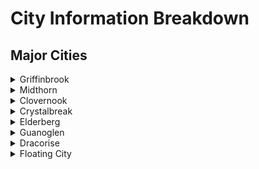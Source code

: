 # City Information Breakdown

## Major Cities

<details>
<summary>Griffinbrook</summary>

# Griffinbrook

_Quick Glance_

> Population: ~76,000  
> Home of **Lord Ashcroft**, ruler of Eirial  
> Home of Eirial's Military  
> Religiously diverse  
> Racially diverse  
> Home to all major guilds

## Social

Griffinbrook is home to many a race and creature. Gnomes, Elves, Humans, Orcs, Firbolgs, Kenku, etc. They all make their home in Griffinbrook. There is a power dynamic based on wealth within the city howeever. Society is informally split into castes. Day laborers, farmers, etc. all are considered of the lowest rung. Many business men, merchants, and a few researchers sit within the middle class. The military, the Ashcroft family, and the higher ranking clergy of the churches of Otaris and Lorein all fill the upper levels of the caste.

## Political

The inner walls are controlled by Lord Ashcroft and the guard of General Raddock. Lord Ashcroft's ascension to the throne came at a young age, after his father's assassination. The Ashcroft family, and some citizens of Griffinbrook believe that the Ashcroft family is destined to rule, by the grace of the gods. The inner walls of Griffinbrook seem to either believe this, or go along with it to remain out of trouble. Outside the walls however, the lower castes and common workers feel out of touch with the ruling elite, and long for a change in leadership.

## Economic

The primary source of income for Griffinbrook are the taxes that it collects from all of the surrounding cities, towns, and villages. In return, they're offered protection for threats from the outer islands, the north, or even internal issues. Secondary to taxation, Griffinbrook's farmland produces a great deal of grain for the area, making it home to many farmers and brewmasters. The "Ashcroft Ale" is a particularly hearty commodity sought after even in the far reaches beyond Zorian's spine.

## Religious

Griffinbrook is a diverse city. Almost all gods are repsented in some capacity. With the sprawling farmlands around it, Relene sees plenty of praise. To the north lie the Mountains of Moranth, naturally aiding in his recognition within the city. Lord Ashcroft has a personal soft spot for Otaris and Lorein, which in turn means that many of his citizens follow in his footsteps. Temples to Otaris and Lorein are plentiful and small shrines can be found even in some taverns and shops.

## Military

Griffinbrook is home to the primary military force for the realms of Eirial, entitled The Kings Guard. The military accounts for almost 10% of the entire population of Griffinbrook. The military is currently led by General Raddock. Raddock, while gaining in age - is still an intimidating presence, and demands respect.

There is a subset of the military that acts as an "elite force". While the composition and mission of this force is unknown to the general populus, they have been given the nickname "The Red Riders". The Red Riders fall outside the normal scope of military influence, and seem to only take official orders from General Raddock or Lord Ashcroft himself.

## View on Magic

Griffinbrook is no stranger to magic. Many mages are employed by the Ashcroft family to research and provide services for the elite. However, the lower castes are expected to maintain a distance from the practice of magic. Much of it is a gap in knowledge, and a need for control. Those who wish to perform magic within the city must present themselves to the Guard for inspection, designation, and branding. Mages outside of the societal elite typically find themselves branded along the neck or face and, depending on the level of their ability, may have to submit themselves to a "dampening" device of unknown origin, to better control their power.

</details>

<details>
<summary>Midthorn</summary>

# Midthorn

_Quick Glance_

> Population: ~43,000  
> Ruling Figure: Raymond Vereen  
> Current home of the Thorn Guard  
> Primarily Humans, Elves, Halflings, and Dwarves  
> Rampant crime due to lack of structured power

### Social

Midthorn is more "open" than most other major cities. If you've got the motivation or the money to make something happen - you can make it happen in Midthorn. There's no clear division as to a ruling class and commoners. The only group that stands out from the rest is the Thorn Guard.

### Political

The city is primarily run by The Thorn Guard, a militia uprising opposing Lord Ashcroft's rule. All of the established King's Guard who were stationed in Midthorn were either kicked out, publically executed, or in hiding amongst the city. The Thorn Guard are in opposition to the Ashcroft's family's sense of divine rule and their harst punishment of magic users. Their goals are rather public, usurp the throne and implement a member of the Thorn Guard. Their methods however are, as of yet, unknown.

### Economic

Trade relations are strained with Midthorn at the moment. Lord Ashcroft has called for a trade embargo, in hopes to starve out the Thorn Guard. While common goods may not ship and and out of Midthorn often, they have become a hub for illegal trade goods. This money, while illegitimate, puts them in step with the capital. Items and services of almost any kind can be found here. Two of the largest draws are something called "The Challenge Arena", and ship captains claiming to know how to access the Floating City. Neither have been verified.

### Religious

Lucience and Balth both hold a special place in the hearts of Midthorn citizens. Many who sail the sea search for fortune, fame, and luck. Those amongst the Thorn Guard pray to Balth to grant them special leeway in any impedning battles with Griffinbrook. There have been others popping up however. The one that's beginning to concern people is the random appearance to altars of Gorth. Their devotees haven't made public their intent, but the citizens concern grows daily.

### Military

The Thorn Guard have taken control of the City. A younger, elven, guard captain by the name of Raymond Vereen sits at the helm. There is no official Governor of Midthorn anymore, he was removed with the rest of the Ashcroft sympathizers. The Thorn Guard's numbers are unknown, but within the city their presence is well known. The Guard use the prisons and fighting pits now for entertainment of torture of those still loyal to Ashcroft. Most "normal" offenses are handled by the people. Their justice often swift and precise, though unmeasured.

### View on Magic

Midthorn appreaches magic with a bit more intrigue, rather than disgust or fear. Many still don't understand it's place in the world, but are coming to understand that it makes day to day life easier in some aspects. While out of the reach for many normal citizens of Midthorn, service merchants have cropped up offering services from the most mundance to the extraordinary. Unless a magical act is seen as a threat to the Thorn Guard, it is often permitted.

</details>

<details>
<summary>Clovernook</summary>

# Clovernook

_Quick Glance_

> Population: ~63,000  
> Governor: Alisha Lightfoot  
> Home to many races, most notably Dragonkin (dragonborn)  
> Claims the majority of trade from Dracorise and the Claw Isles

### Social

Clovernook, aligned along the western peninsula, is thriving with all sorts of people. The city, second largest in Eirial, is home to most races of the realm. Most notably, Clovernook is home to most Dragonkin (dragonborn) on the mainland. Partly because it is rather close to the Claw Isles and Dracorise, but largly due to the Clovernook Colosseum.

### Political

Governor Lightfoot lays claim to Clovernook. Clovernook's primarily run by the wealthy or those who have proven themselves in the Colosseum. The surrounding areas are full of well maintained farmland, and middle class blue collar peoples. While poverty is an issue everywhere, Clovernook prides itself on being particularly charitable and maintaining a relatively low poverty and crime rate because of that.

### Economic

Clovernook is the primary Eastern trade hub. Most goods that come from Guanoglen, or the southern sections first go through Clovernook. As a result they gain a great deal of their wealth from trade tarriffs and taxes. However, there is a secondary source of income: The Clovernook Colosseum. This is **the** fighting ring of choice for any who truly wish to test their mettle. Thousands of gold have been won and lost wtihin these walls, a small perctentage of which goes to the city itself.

### Religious

Otaris, Lorein and Phayra all find their homes here. The people of Clovernook seem to care deeply for their sport, their play, and their knowledge. Festivals are held here in honor of the gods. Churches here are larger and seem to provide a larger sense of community. Here, especially, the churches will help the downtrodden and broken.

### Military

While rather large, Clovernook doesn't hold a huge army. They hold a contingent, of course. The primary source of "muscle" in Clovernook however comes from the gladiators of the Colosseum. They may be relatively few, but they are mighty. The presence of those military and town guard available is felt however. Streets are often patrolled, and peace kept.

### View on Magic

Clovernook's stance on magic is a bit more open than most. However, they believe that _all_ magic should be as a gift from the gods. Learned magic, and magic given by sources of "evil", are quickly shunned. Those who channel the gods and commit themselves to the churches often find themselves among the more powerful members of society. Thier powers and ability to "commune" with the gods is heavily sought after.

</details>

<details>
<summary>Crystalbreak</summary>

# Crystalbreak

_Quick Glance_

> Population: ~37,000  
> Governor: James Clauthorn  
> Relatively diverse racially, more gnomes and dwarves than most larger cities.  
> Largest Western trade hub.

### Social

As with many port towns, trade brings in all types. Due to it's proximity to Zorian's Spine, many enterprising Dwarves and Gnomes find their way to Crystalbreak. This town is home to many a rougher groups, some pirates, and those who wish to get into black market trade.

### Political

While Governor Clauthorn is in charge of the city as a whole, he is more of a figurehead. The true leaders of Crystalbreak is the Admiral's Court. The Admiral's Court consists of the wealthiest, more enterprising, owners of trade fleets.

### Economic

Crystalbreak makes the majority of it's money from incoming trades. Crystalbreak is also home to many adventerous parties who wish to explore the Siren's Cove. Crystalbreak also dips its hands into blackmarket trade goods. Governor Clauthorn turns a blind eye to the fact, assuming that enough coin is provided. The Admirals Court, while not directly involved, often has ties to many of the trades that occur within the city.

### Religious

Phymera, Luciene, and Rasheva, all hold temples within Crystalbreak. Phymera and Luciene are the most often encountered for good fortune on journies across the seas. Rasheva however has taken hold in the past few decades, often being associated with the black market fare.

### Military

Crystalbreak's military is relatively thin. Clauthorn relies on it's proximity to Griffinbrook and it's relative saftey behind Zorian's Spine for defense. The town guard is lethargic and often paid off. The Admiral's Court provides it's own protection and protection to legitimate business who require it. There is a small contingent of the military that is extremely well armed, well kept, and one of the only sources in the city to outwardly display the use of magic in policing.

### View on Magic

Magic is outlawed within the city. It's use and knowledge resitrcted to those within the governing body, or those who've been given special permission from said governing body.

</details>

<details>
<summary>Elderberg</summary>

# Elderberg

_Quick Glance_

> Population: ~27,000  
> Governor: Grolosh K'neve  
> Home to many Tabaxi and Orc  
> Accessed only by sea or the Koranth Desert

### Social

Tabaxi and Orcs make up the majority of Elderberg, having the survival instinct or pure grit to make it through the Koranth Desert. Most others make their way to Elderberg via trade ship. Dwarves, gnomes, firbolg, and elves are among the most rare in Elderberg.

### Political

Elderberg is **the** location for traders, merchants, and treasure seekers. While the wealthy most deifnitely control the strings in the city, there is a well established "slum". The slums, while not wealthy, is home to a well organized group of thieves and treasure seekers who care for the well being of the slums themselves.

### Economic

Elderberg's surrounding areas are rich in gem mines. Many of which are hidden in the Koranth Desert. Beyond the gems, Elderberg is known for its high quality silks and massive bazaars. Elderberg is one of the only places left in Eirial that still has a slave market. The enslaved are done so due to an outstanding debt, or criminal punishment. The payment of said slave goes to pay off their debt. The vast majority end up in the fighting pits of the colosseum, with the hopes of winning their way to freedom.

### Religious

Religion holds very little place in the city of Elderberg. Those who do worship, tend to do so privately. Tra'nox and Koranth are present only to those that praise the almighty coin, or the strain of the desert. Balth is known around the colosseum of Elderberg, however that's mainly just amongst the pit fighters.

### Military

The Kings Guard exist within Elderberg to protect the markets, bazaars, and the governer. While they are technically the Kings Guard, they have been corrupted by wealth and greed. The vast majority find themselves indulging in betting of the pit fighters, offering better protection to merchants that pay, and turning a blind eye to those that don't. The contingent of the Kings Guard in Elderberg is not well organizaed. They see very few threats due to the Koranth desert however, as it is considered impassable for any large-scale invasion.

### View on Magic

Magic is technically outlawed. However, wealth allows for many freedoms. Magic occasionally makes its way into the fighting pits, where it stuns, shocks, and pleases the viewers. Once a magical fighter loses their flare however, they often are executed.

</details>

<details>
<summary>Guanoglen</summary>

# Guanoglen

_Quick Glance_

> Population: ~34,000  
> Governor: Kervala La'nesh  
> Largely a halfling, human, and elf population  
> Primary port of travel for those wishing to reach the island beneath the Floating City

### Social

Guanoglen is a relatively calm city. While there is a slight divergence between the poor and the wealthy - very few ever feel the difference. The city is run as an inclusive community where everyone contributes. All members are respected for their contributions and treated more or less equally. The city is also home to several researchers who wish to study the Floating City.

### Political

There's little concern, politically in Guanoglen. The only true concern is maintaining the knowledge and secrecy of getting to the Floating City.

### Economic

Guanoglen is primarily self sufficient, and trades far less than other large cities. However, since Midthorn turned hostile towards the capital, they've become a formal stop on trade routes from Clovernook. They are also the primary entry point from the East to the southern strait.

### Religious

Religion holds a celebratory place in the hearts of Guanoglen citizens. Phayra is the only diety of note within the city. Parties are held in her honor and songs are sang frequently before ships set sail.

### Military

Despite their relatively calm demeanor overall in Guanoglen, they have the largest navy in Eirial. Their ships are well versed in traveling the Southern Sea and Sea of Chaos. Most of their training however is not in preparation for a typical naval battle. The navy trains for battles against monsters within the Sea of Chaos. Any and all ships traveling to and from the island below The Floating City are accompanied by at least two fully armed naval vessels.

</details>

<details>
<summary>Dracorise</summary>

# Dracorise

_Quick Glance_

> Population: ~13,000  
> Governor: Knolwrath, The Golden Scaled  
> Home to the majority of Dragonkin(dragonborn) in Eirial

### Social

In Dracorise, strength is power. Dragonkin and Goliaths rule Dracorise through sheer strength and intimidation. Dracorise is by far the least advanced of the major cities. Much of the society revolves around showing one's battle prowess.

### Political

Dracrise is removed from most modern politics. They fall under the rule of Ashcroft and Griffinbrook - but they function as their own entity.

### Economic

The island upon which Dracorise sits is home one the largest deposits of ironwood within Eirial. The island to the East as well moves all goods through Dracorise. This island is home to massive deposits of gold and silver.

### Religious

None of the formal gods are represented in Dracorise. The dragons of old are represented heavily in this culture. To praise the dragons of old, most people are self sufficient, choosing to build their own homes, grow their own food, and save their currency as a personal "hoard".

### Military

There is no formal military on Dracorise. All members of the community are considered lethal combatants with a willingness to die for their land or their religion.

</details>

<details>
<summary>Floating City</summary>

# Floating City

_Quick Glance_

> Information not known to players.

### Social

### Political

### Economic

### Religious

### Military

</details>
